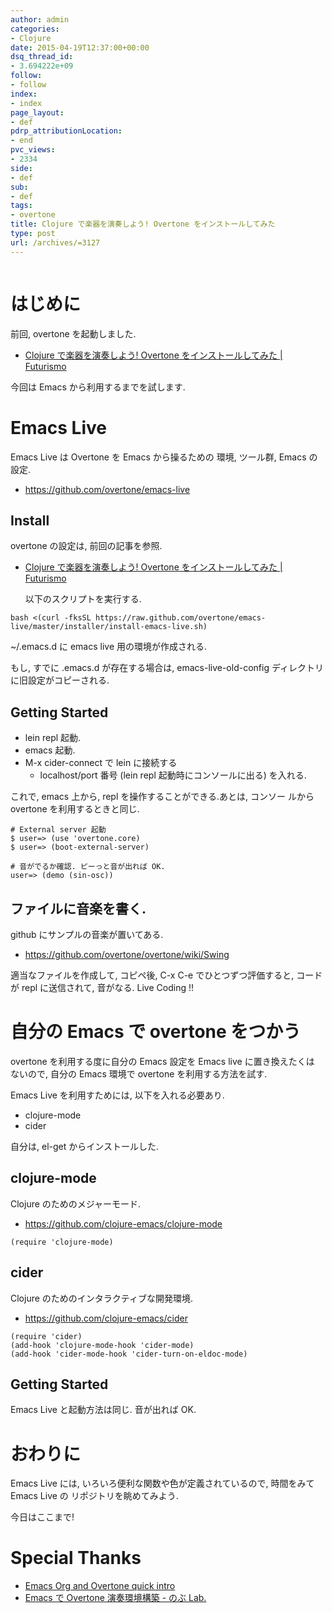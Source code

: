 ```yaml
---
author: admin
categories:
- Clojure
date: 2015-04-19T12:37:00+00:00
dsq_thread_id:
- 3.694222e+09
follow:
- follow
index:
- index
page_layout:
- def
pdrp_attributionLocation:
- end
pvc_views:
- 2334
side:
- def
sub:
- def
tags:
- overtone
title: Clojure で楽器を演奏しよう! Overtone をインストールしてみた
type: post
url: /archives/=3127
---
```


<img alt="" src="https://futurismo.biz/wp-content/uploads/emacs_logo.jpg"/>

はじめに
========

前回, overtone を起動しました.

-   [Clojure で楽器を演奏しよう! Overtone をインストールしてみた |
    Futurismo](https://futurismo.biz/archives/3127)

今回は Emacs から利用するまでを試します.

Emacs Live
==========

Emacs Live は Overtone を Emacs から操るための 環境, ツール群, Emacs
の設定.

<div data-theme="default" data-height="155" data-width="500" data-github="overtone/emacs-live" class="github-card"></div>
<script src="//cdn.jsdelivr.net/github-cards/latest/widget.js"></script>

-   <https://github.com/overtone/emacs-live>

Install
-------

overtone の設定は, 前回の記事を参照.

-   [Clojure で楽器を演奏しよう! Overtone をインストールしてみた |
    Futurismo](https://futurismo.biz/archives/3127)

    以下のスクリプトを実行する.

``` {.bash}
bash <(curl -fksSL https://raw.github.com/overtone/emacs-live/master/installer/install-emacs-live.sh)
```

\~/.emacs.d に emacs live 用の環境が作成される.

もし, すでに .emacs.d が存在する場合は, emacs-live-old-config
ディレクトリに旧設定がコピーされる.

Getting Started
---------------

-   lein repl 起動.
-   emacs 起動.
-   M-x cider-connect で lein に接続する
    -   localhost/port 番号 (lein repl 起動時にコンソールに出る)
        を入れる.

これで, emacs 上から, repl を操作することができる.あとは, コンソー
ルから overtone を利用するときと同じ.

``` {.commonlisp}
# External server 起動
$ user=> (use 'overtone.core)
$ user=> (boot-external-server)

# 音がでるか確認. ピーっと音が出れば OK.
user=> (demo (sin-osc))
```

ファイルに音楽を書く.
---------------------

github にサンプルの音楽が置いてある.

-   <https://github.com/overtone/overtone/wiki/Swing>

適当なファイルを作成して, コピペ後, C-x C-e でひとつずつ評価すると,
コードが repl に送信されて, 音がなる. Live Coding !!

自分の Emacs で overtone をつかう
=================================

overtone を利用する度に自分の Emacs 設定を Emacs live に置き換えたくは
ないので, 自分の Emacs 環境で overtone を利用する方法を試す.

Emacs Live を利用すためには, 以下を入れる必要あり.

-   clojure-mode
-   cider

<div data-theme="default" data-height="155" data-width="500" data-github="clojure-emacs/cider" class="github-card"></div>
<script src="//cdn.jsdelivr.net/github-cards/latest/widget.js"></script>

自分は, el-get からインストールした.

clojure-mode
------------

Clojure のためのメジャーモード.

-   <https://github.com/clojure-emacs/clojure-mode>

``` {.commonlisp}
(require 'clojure-mode)
```

cider
-----

Clojure のためのインタラクティブな開発環境.

-   <https://github.com/clojure-emacs/cider>

``` {.commonlisp}
(require 'cider)
(add-hook 'clojure-mode-hook 'cider-mode)
(add-hook 'cider-mode-hook 'cider-turn-on-eldoc-mode)
```

Getting Started
---------------

Emacs Live と起動方法は同じ. 音が出れば OK.

おわりに
========

Emacs Live には, いろいろ便利な関数や色が定義されているので, 時間をみて
Emacs Live の リポジトリを眺めてみよう.

今日はここまで!

Special Thanks
==============

-   [Emacs Org and Overtone quick
    intro](http://bzg.fr/emacs-org-babel-overtone-intro.html#)
-   [Emacs で Overtone 演奏環境構築 - のぶ
    Lab.](http://atsuya046.hatenablog.com/entry/2015/02/11/232316)


